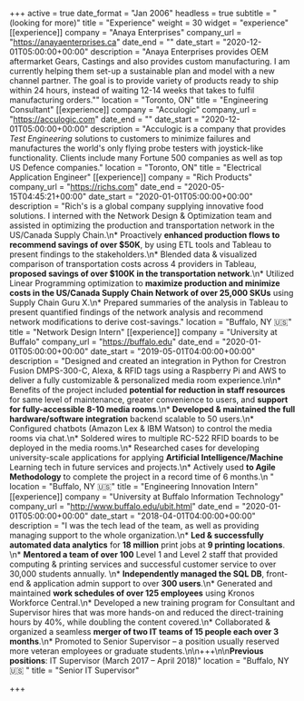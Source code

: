 +++
active = true
date_format = "Jan 2006"
headless = true
subtitle = "(looking for more)"
title = "Experience"
weight = 30
widget = "experience"
[[experience]]
company = "Anaya Enterprises"
company_url = "https://anayaenterprises.ca"
date_end = ""
date_start = "2020-12-01T05:00:00+00:00"
description = "Anaya Enterprises provides OEM aftermarket Gears, Castings and also provides custom manufacturing. I am currently helping them set-up a sustainable plan and model with a new channel partner. The goal is to provide variety of products ready to ship within 24 hours, instead of waiting 12-14 weeks that takes to fulfil manufacturing orders.""
location = "Toronto, ON"
title = "Engineering Consultant"
[[experience]]
company = "Acculogic"
company_url = "https://acculogic.com"
date_end = ""
date_start = "2020-12-01T05:00:00+00:00"
description = "Acculogic is a company that provides *Test Engineering* solutions to customers to minimize failures and manufactures the world's only flying probe testers with joystick-like functionality. Clients include many Fortune 500 companies as well as top US Defence companies."
location = "Toronto, ON"
title = "Electrical Application Engineer"
[[experience]]
company = "Rich Products"
company_url = "https://richs.com"
date_end = "2020-05-15T04:45:21+00:00"
date_start = "2020-01-01T05:00:00+00:00"
description = "Rich's is a global company supplying innovative food solutions. I interned with the Network Design & Optimization team and assisted in optimizing the production and transportation network in the US/Canada Supply Chain.\n* Proactively **enhanced production flows to recommend savings of over $50K**, by using ETL tools and Tableau to present findings to the stakeholders.\n* Blended data & visualized comparison of transportation costs across 4 providers in Tableau, **proposed savings of over $100K in the transportation network**.\n* Utilized Linear Programming optimization to **maximize production and minimize costs in the US/Canada Supply Chain Network of over 25,000 SKUs** using Supply Chain Guru X.\n* Prepared summaries of the analysis in Tableau to present quantified findings of the network analysis and recommend network modifications to derive cost-savings."
location = "Buffalo, NY 🇺🇸"
title = "Network Design Intern"
[[experience]]
company = "University at Buffalo"
company_url = "https://buffalo.edu"
date_end = "2020-01-01T05:00:00+00:00"
date_start = "2019-05-01T04:00:00+00:00"
description = "Designed and created an integration in Python for Crestron Fusion DMPS-300-C, Alexa, & RFID tags using a Raspberry Pi and AWS to deliver a fully customizable & personalized media room experience.\n\n* Benefits of the project included **potential for reduction in staff resources** for same level of maintenance, greater convenience to users, and **support for fully-accessible 8-10 media rooms**.\n* **Developed & maintained the full hardware/software integration** backend scalable to 50 users.\n* Configured chatbots (Amazon Lex & IBM Watson) to control the media rooms via chat.\n* Soldered wires to multiple RC-522 RFID boards to be deployed in the media rooms.\n* Researched cases for developing university-scale applications for applying **Artificial Intelligence/Machine** Learning tech in future services and projects.\n* Actively used **to Agile Methodology** to complete the project in a record time of 6 months.\n  "
location = "Buffalo, NY 🇺🇸"
title = "Engineering Innovation Intern"
[[experience]]
company = "University at Buffalo Information Technology"
company_url = "http://www.buffalo.edu/ubit.html"
date_end = "2020-01-01T05:00:00+00:00"
date_start = "2018-04-01T04:00:00+00:00"
description = "I was the tech lead of the team, as well as providing managing support to the whole organization.\n* **Led & successfully automated data analytics** for **18 million** print jobs at **9 printing locations**. \n* **Mentored a team of over 100** Level 1 and Level 2 staff that provided computing & printing services and successful customer service to over 30,000 students annually. \n* **Independently managed the SQL DB**, front-end & application admin support to over **300 users**.\n* Generated and maintained **work schedules of over 125 employees** using Kronos Workforce Central.\n* Developed a new training program for Consultant and Supervisor hires that was more hands-on and reduced the direct-training hours by 40%, while doubling the content covered.\n* Collaborated & organized a seamless **merger of two IT teams of 15 people each over 3 months**.\n* Promoted to Senior Supervisor – a position usually reserved more veteran employees or graduate students.\n\n+++\n\n**Previous positions**: IT Supervisor (March 2017 – April 2018)"
location = "Buffalo, NY 🇺🇸 "
title = "Senior IT Supervisor"

+++
